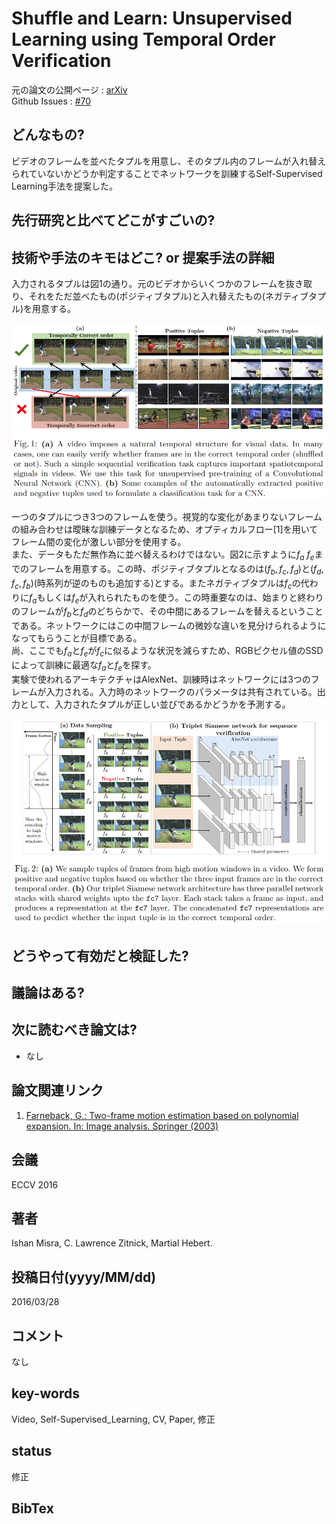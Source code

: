 # Shuffle and Learn: Unsupervised Learning using Temporal Order Verification

元の論文の公開ページ : [arXiv](https://arxiv.org/abs/1603.08561)  
Github Issues : [#70](https://github.com/Obarads/obarads.github.io/issues/70)

## どんなもの?
ビデオのフレームを並べたタプルを用意し、そのタプル内のフレームが入れ替えられていないかどうか判定することでネットワークを訓練するSelf-Supervised Learning手法を提案した。

## 先行研究と比べてどこがすごいの?

## 技術や手法のキモはどこ? or 提案手法の詳細
入力されるタプルは図1の通り。元のビデオからいくつかのフレームを抜き取り、それをただ並べたもの(ポジティブタプル)と入れ替えたもの(ネガティブタプル)を用意する。

![fig1](img/SaLULuTOV/fig1.png)

一つのタプルにつき3つのフレームを使う。視覚的な変化があまりないフレームの組み合わせは曖昧な訓練データとなるため、オプティカルフロー[1]を用いてフレーム間の変化が激しい部分を使用する。  
また、データもただ無作為に並べ替えるわけではない。図2に示すように$f_ a~f_ e$までのフレームを用意する。この時、ポジティブタプルとなるのは$(f_ b, f_ c, f_ d)$と$(f_ d, f_ c, f_ b)$(時系列が逆のものも追加する)とする。またネガティブタプルは$f_ c$の代わりに$f_ a$もしくは$f_ e$が入れられたものを使う。この時重要なのは、始まりと終わりのフレームが$f_ b$と$f_ d$のどちらかで、その中間にあるフレームを替えるということである。ネットワークにはこの中間フレームの微妙な違いを見分けられるようになってもらうことが目標である。  
尚、ここでも$f_ a$と$f_ e$が$f_ c$に似るような状況を減らすため、RGBピクセル値のSSDによって訓練に最適な$f_ a$と$f_ e$を探す。  
実験で使われるアーキテクチャはAlexNet、訓練時はネットワークには3つのフレームが入力される。入力時のネットワークのパラメータは共有されている。出力として、入力されたタプルが正しい並びであるかどうかを予測する。

![fig2](img/SaLULuTOV/fig2.png)

## どうやって有効だと検証した?

## 議論はある?

## 次に読むべき論文は?
- なし

## 論文関連リンク
1. [Farneback, G.: Two-frame motion estimation based on polynomial expansion. In: Image analysis. Springer (2003)](http://www.diva-portal.org/smash/get/diva2:273847/FULLTEXT01.pdf)

## 会議
ECCV 2016

## 著者
Ishan Misra, C. Lawrence Zitnick, Martial Hebert.

## 投稿日付(yyyy/MM/dd)
2016/03/28

## コメント
なし

## key-words
Video, Self-Supervised_Learning, CV, Paper, 修正

## status
修正

## BibTex
